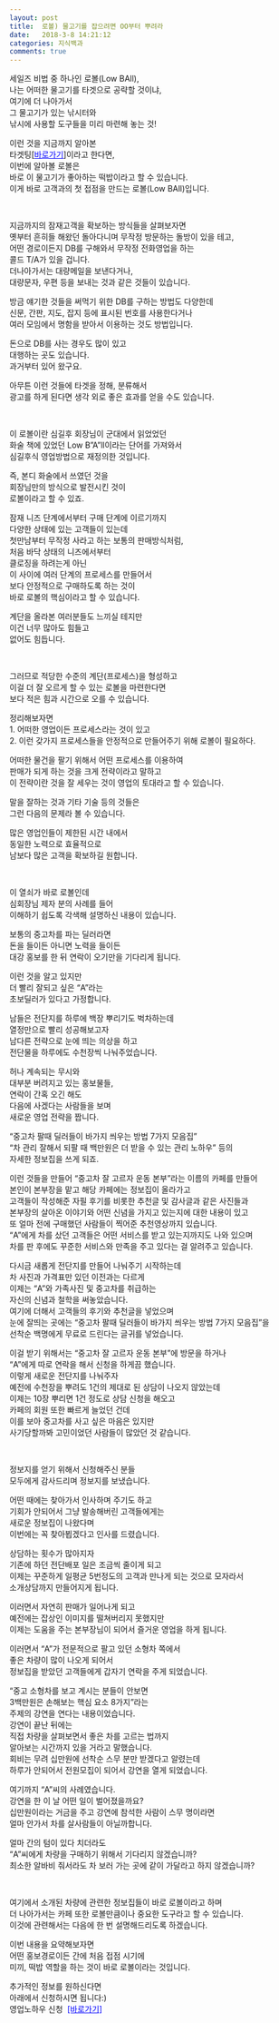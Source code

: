 ```yaml
---
layout: post
title:  로볼) 물고기를 잡으려면 OO부터 뿌려라
date:   2018-3-8 14:21:12
categories: 지식백과
comments: true
---
```




<p>세일즈 비법 중 하나인 로볼(Low BAll),<br>나는 어떠한 물고기를 타겟으로 공략할 것이냐,<br>여기에 더 나아가서<br> 그 물고기가 있는 낚시터와<br> 낚시에 사용할 도구들을 미리 마련해 놓는 것!</p>
<p>이런 것을 지금까지 알아본<br> 타겟팅[<a href="https://news.leevra.com/6"><span style="color: rgb(0, 0, 255);"><u>바로가기</u></span></a>]이라고 한다면,<br>이번에 알아볼 로볼은<br> 바로 이 물고기가 좋아하는 떡밥이라고 할 수 있습니다.<br>이게 바로 고객과의 첫 접점을 만드는 로볼(Low BAll)입니다.</p>


<br><img class="image" src="/images/1234234.png" alt=""/><br>




<p>지금까지의 잠재고객을 확보하는 방식들을 살펴보자면<br> 옛부터 흔히들 해왔던 돌아다니며 무작정 방문하는 돌방이 있을 테고,<br>어떤 경로이든지 DB를 구해와서 무작정 전화영업을 하는<br> 콜드 T/A가 있을 겁니다.<br>더나아가서는 대량메일을 보낸다거나,<br>대량문자, 우편 등을 보내는 것과 같은 것들이 있습니다.</p>
<p>방금 얘기한 것들을 써먹기 위한 DB를 구하는 방법도 다양한데<br> 신문, 간판, 지도, 잡지 등에 표시된 번호를 사용한다거나<br> 여러 모임에서 명함을 받아서 이용하는 것도 방법입니다.</p>
<p>돈으로 DB를 사는 경우도 많이 있고<br> 대행하는 곳도 있습니다.<br>과거부터 있어 왔구요.</p>
<p>아무튼 이런 것들에 타겟을 정해, 분류해서<br> 광고를 하게 된다면 생각 외로 좋은 효과를 얻을 수도 있습니다.</p>



<br><img class="image" src="/images/252523543.png" alt=""/><br>

<p>이 로볼이란 심길후 회장님이 군대에서 읽었었던<br> 화술 책에 있었던 Low B”A”ll이라는 단어를 가져와서<br> 심길후식 영업방법으로 재정의한 것입니다.</p>
<p>즉, 본디 화술에서 쓰였던 것을<br> 회장님만의 방식으로 발전시킨 것이<br> 로볼이라고 할 수 있죠.</p>
<p>잠재 니즈 단계에서부터 구매 단계에 이르기까지<br> 다양한 상태에 있는 고객들이 있는데<br> 첫만남부터 무작정 사라고 하는 보통의 판매방식처럼,<br>처음 바닥 상태의 니즈에서부터<br> 클로징을 하려는게 아닌<br> 이 사이에 여러 단계의 프로세스를 만들어서<br> 보다 안정적으로 구매하도록 하는 것이<br> 바로 로볼의 핵심이라고 할 수 있습니다.</p>
<p>계단을 올라본 여러분들도 느끼실 테지만<br> 이건 너무 많아도 힘들고<br> 없어도 힘듭니다.</p>



<br><img class="image" src="/images/35253252.png" alt=""/><br>

<p>그러므로 적당한 수준의 계단(프로세스)을 형성하고<br> 이걸 더 잘 오르게 할 수 있는 로볼을 마련한다면<br> 보다 적은 힘과 시간으로 오를 수 있습니다.</p>
<p>정리해보자면<br>1. 어떠한 영업이든 프로세스라는 것이 있고<br>2. 이런 갖가지 프로세스들을 안정적으로 만들어주기 위해 로볼이 필요하다.</p>
<p>어떠한 물건을 팔기 위해서 어떤 프로세스를 이용하여<br> 판매가 되게 하는 것을 크게 전략이라고 말하고<br> 이 전략이란 것을 잘 세우는 것이 영업의 토대라고 할 수 있습니다.</p>
<p>말을 잘하는 것과 기타 기술 등의 것들은<br> 그런 다음의 문제라 볼 수 있습니다.</p>
<p>많은 영업인들이 제한된 시간 내에서<br> 동일한 노력으로 효율적으로<br> 남보다 많은 고객을 확보하길 원합니다.</p>


<br><img class="image" src="/images/42462452.png" alt=""/><br>


<p>이 열쇠가 바로 로볼인데<br> 심회장님 제자 분의 사례를 들어<br> 이해하기 쉽도록 각색해 설명하신 내용이 있습니다.</p>
<p>보통의 중고차를 파는 딜러라면<br> 돈을 들이든 아니면 노력을 들이든<br> 대강 홍보를 한 뒤 연락이 오기만을 기다리게 됩니다.</p>
<p>이런 것을 알고 있지만<br> 더 빨리 잘되고 싶은 “A”라는<br> 초보딜러가 있다고 가정합니다.</p>
<p>남들은 전단지를 하루에 백장 뿌리기도 벅차하는데<br> 열정만으로 빨리 성공해보고자<br> 남다른 전략으로 눈에 띄는 의상을 하고<br> 전단물을 하루에도 수천장씩 나눠주었습니다.</p>
<p>허나 계속되는 무시와<br> 대부분 버려지고 있는 홍보물들,<br>연락이 간혹 오긴 해도<br> 다음에 사겠다는 사람들을 보며<br> 새로운 영업 전략을 짭니다.</p>
<p>“중고차 팔때 딜러들이 바가지 씌우는 방법 7가지 모음집”<br> “차 관리 잘해서 되팔 때 백만원은 더 받을 수 있는 관리 노하우” 등의<br> 자세한 정보집을 쓰게 되죠.</p>
<p>이런 것들을 만들어 “중고차 잘 고르자 운동 본부”라는 이름의 카페를 만들어<br> 본인이 본부장을 맡고 해당 카페에는 정보집이 올라가고<br> 고객들이 작성해준 자필 후기를 비롯한 추천글 및 감사글과 같은 사진들과<br> 본부장의 살아온 이야기와 어떤 신념을 가지고 있는지에 대한 내용이 있고<br> 또 얼마 전에 구매했던 사람들이 찍어준 추천영상까지 있습니다.<br>“A”에게 차를 샀던 고객들은 어떤 서비스를 받고 있는지까지도 나와 있으며<br> 차를 판 후에도 꾸준한 서비스와 만족을 주고 있다는 걸 알려주고 있습니다.</p>
<p>다시금 새롭게 전단지를 만들어 나눠주기 시작하는데<br> 차 사진과 가격표만 있던 이전과는 다르게<br> 이제는 “A”와 가족사진 및 중고차를 취급하는<br> 자신의 신념과 철학을 써놓았습니다.<br>여기에 더해서 고객들의 후기와 추천글을 넣었으며<br> 눈에 잘띄는 곳에는 “중고차 팔때 딜러들이 바가지 씌우는 방법 7가지 모음집”을<br> 선착순 백명에게 무료로 드린다는 글귀를 넣었습니다.</p>
<p>이걸 받기 위해서는 “중고차 잘 고르자 운동 본부”에 방문을 하거나<br>“A”에게 따로 연락을 해서 신청을 하게끔 했습니다.<br>이렇게 새로운 전단지를 나눠주자<br> 예전에 수천장을 뿌려도 1건의 제대로 된 상담이 나오지 않았는데<br> 이제는 10장 뿌리면 1건 정도로 상담 신청을 해오고<br> 카페의 회원 또한 빠르게 늘었던 건데<br> 이를 보아 중고차를 사고 싶은 마음은 있지만<br> 사기당할까봐 고민이었던 사람들이 많았던 것 같습니다.</p>

<br><img class="image" src="/images/532342353.png" alt=""/><br>



<p>정보지를 얻기 위해서 신청해주신 분들<br> 모두에게 감사드리며 정보지를 보냈습니다.</p>
<p>어떤 때에는 찾아가서 인사하며 주기도 하고<br> 기회가 안되어서 그냥 발송해버린 고객들에게는<br> 새로운 정보집이 나왔다며<br> 이번에는 꼭 찾아뵙겠다고 인사를 드렸습니다.</p>
<p>상담하는 횟수가 많아지자<br> 기존에 하던 전단배포 일은 조금씩 줄이게 되고<br> 이제는 꾸준하게 일평균 5번정도의 고객과 만나게 되는 것으로 모자라서<br> 소개상담까지 만들어지게 됩니다.</p>
<p>이러면서 자연히 판매가 일어나게 되고<br> 예전에는 잡상인 이미지를 떨쳐버리지 못했지만<br> 이제는 도움을 주는 본부장님이 되어서 즐거운 영업을 하게 됩니다.</p>
<p>이러면서 “A”가 전문적으로 팔고 있던 소형차 쪽에서<br> 좋은 차량이 많이 나오게 되어서<br> 정보집을 받았던 고객들에게 갑자기 연락을 주게 되었습니다.</p>
<p>“중고 소형차를 보고 계시는 분들이 안보면<br>3백만원은 손해보는 핵심 요소 8가지”라는<br> 주제의 강연을 연다는 내용이었습니다.<br>강연이 끝난 뒤에는<br> 직접 차량을 살펴보면서 좋은 차를 고르는 법까지<br> 알아보는 시간까지 있을 거라고 말했습니다.<br>회비는 무려 십만원에 선착순 스무 분만 받겠다고 알렸는데<br> 하루가 안되어서 전원모집이 되어서 강연을 열게 되었습니다.</p>
<p>여기까지 “A”씨의 사례였습니다.<br>강연을 한 이 날 어떤 일이 벌어졌을까요?<br>십만원이라는 거금을 주고 강연에 참석한 사람이 스무 명이라면<br> 얼마 안가서 차를 살사람들이 아닐까합니다.</p>
<p>얼마 간의 텀이 있다 치더라도<br>“A”씨에게 차량을 구매하기 위해서 기다리지 않겠습니까?<br>최소한 알바비 줘서라도 차 보러 가는 곳에 같이 가달라고 하지 않겠습니까?</p>



<br><img class="image" src="/images/63424234.png" alt=""/><br>

<p>여기에서 소개된 차량에 관련한 정보집들이 바로 로볼이라고 하며<br> 더 나아가서는 카페 또한 로볼만큼이나 중요한 도구라고 할 수 있습니다.<br>이것에 관련해서는 다음에 한 번 설명해드리도록 하겠습니다.</p>
<p>이번 내용을 요약해보자면<br> 어떤 홍보경로이든 간에 처음 접점 시기에<br> 미끼, 떡밥 역할을 하는 것이 바로 로볼이라는 것입니다.</p>
<p>추가적인 정보를 원하신다면<br> 아래에서 신청하시면 됩니다:)<br>영업노하우 신청&nbsp;&nbsp;<span style="color: rgb(0, 0, 255);"><a style="color: rgb(0, 0, 255);" href="https://www.leeseungju.com/auto-sales-process"><u>[바로가기]</u></a></span></p>